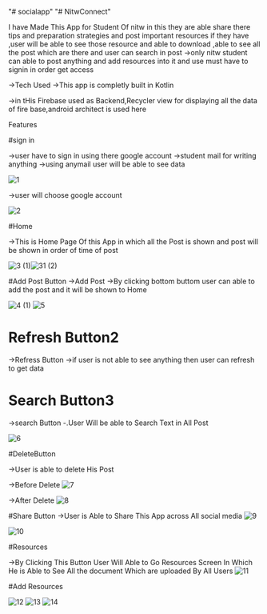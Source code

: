 
"# socialapp" 
"# NitwConnect" 


I have Made This App for Student Of nitw in this they are able share there tips and preparation strategies and post important resources if they have ,user will be able to see those resource and able to download ,able to see all the post which are there and user can search in post 
->only nitw student can able to post anything and add resources into it and use must have to signin in order get access

->Tech Used
->This app is completly built in Kotlin

->in tHis Firebase used as Backend,Recycler view for displaying all the data of fire base,android architect is used here

Features

#sign in

->user have to sign in using there google account
  ->student mail for writing anything 
  ->using anymail user will be able to see data
  
  ![1](https://user-images.githubusercontent.com/54497832/124352855-b2b1e800-dc20-11eb-9f13-c9ed351339b9.jpg)

->user will choose google account


![2](https://user-images.githubusercontent.com/54497832/124352884-dc6b0f00-dc20-11eb-843f-d95ede4ad514.jpg)

#Home 

->This is Home Page Of this App in which all the Post is shown and post will be shown in order of time of post

![3 (1)](https://user-images.githubusercontent.com/54497832/124354005-6a49f880-dc27-11eb-8572-f02c46362421.jpg)![31 (2)](https://user-images.githubusercontent.com/54497832/124353979-4981a300-dc27-11eb-97a3-b01d4ed32c49.jpg)






#Add Post Button
->Add Post 
->By clicking bottom buttom user can able to add the post and it will be shown to Home

![4 (1)](https://user-images.githubusercontent.com/54497832/124354089-daf11500-dc27-11eb-8ac6-35c0275aaf64.jpg) ![5](https://user-images.githubusercontent.com/54497832/124354048-ad0bd080-dc27-11eb-9b41-17b88836242f.jpg)

 



# Refresh Button2

->Refress Button 
->if user is not able to see anything then user can refresh to get data

# Search Button3
->search Button
-.User Will be able to Search Text in All Post

![6](https://user-images.githubusercontent.com/54497832/124354120-0411a580-dc28-11eb-911c-c5b54f4397ab.jpg)



#DeleteButton

->User is able to delete His Post

->Before Delete
![7](https://user-images.githubusercontent.com/54497832/124354155-34f1da80-dc28-11eb-8523-cd6d18d675bd.jpg)

->After Delete
![8](https://user-images.githubusercontent.com/54497832/124354174-5652c680-dc28-11eb-8fa6-6ae14110d78b.jpg)


#Share Button
->User is Able to Share This App across All social media
![9](https://user-images.githubusercontent.com/54497832/124354211-7f735700-dc28-11eb-83c4-ef598b72c00d.jpg)

![10](https://user-images.githubusercontent.com/54497832/124354217-8dc17300-dc28-11eb-8dd1-3e965508ce52.jpg)



#Resources

->By Clicking This Button User Will Able to Go Resources Screen In Which He is Able to See All the document Which are uploaded By All Users
![11](https://user-images.githubusercontent.com/54497832/124354238-b0ec2280-dc28-11eb-827d-ae8b95e7705d.jpg)



#Add Resources

![12](https://user-images.githubusercontent.com/54497832/124354256-ceb98780-dc28-11eb-9855-41af7475fcca.jpg)
![13](https://user-images.githubusercontent.com/54497832/124354271-de38d080-dc28-11eb-98e7-891acf95e409.jpg)
![14](https://user-images.githubusercontent.com/54497832/124354279-eabd2900-dc28-11eb-9af5-95bea813f5bd.jpg)












